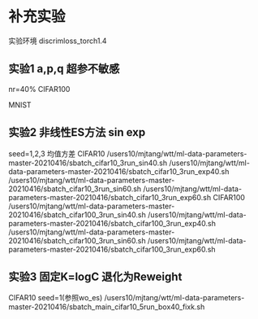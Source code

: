 # 补充实验
实验环境 discrimloss_torch1.4
## 实验1 a,p,q 超参不敏感 
nr=40% 
CIFAR100

MNIST

## 实验2 非线性ES方法 sin exp
seed=1,2,3 均值方差
CIFAR10 
/users10/mjtang/wtt/ml-data-parameters-master-20210416/sbatch_cifar10_3run_sin40.sh
/users10/mjtang/wtt/ml-data-parameters-master-20210416/sbatch_cifar10_3run_exp40.sh
/users10/mjtang/wtt/ml-data-parameters-master-20210416/sbatch_cifar10_3run_sin60.sh
/users10/mjtang/wtt/ml-data-parameters-master-20210416/sbatch_cifar10_3run_exp60.sh
CIFAR100
/users10/mjtang/wtt/ml-data-parameters-master-20210416/sbatch_cifar100_3run_sin40.sh
/users10/mjtang/wtt/ml-data-parameters-master-20210416/sbatch_cifar100_3run_exp40.sh
/users10/mjtang/wtt/ml-data-parameters-master-20210416/sbatch_cifar100_3run_sin60.sh
/users10/mjtang/wtt/ml-data-parameters-master-20210416/sbatch_cifar100_3run_exp60.sh

## 实验3 固定K=logC 退化为Reweight
CIFAR10 seed=1(参照wo_es)
/users10/mjtang/wtt/ml-data-parameters-master-20210416/sbatch_main_cifar10_5run_box40_fixk.sh